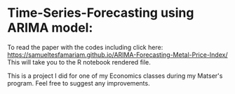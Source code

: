# Time-Series-Forecasting using ARIMA model:
  To read the paper with the codes including click here: https://samueltesfamariam.github.io/ARIMA-Forecasting-Metal-Price-Index/
  This will take you to the R notebook rendered file.
  
 This is a project I did for one of my Economics classes during my Matser's program. Feel free to suggest any improvements.
